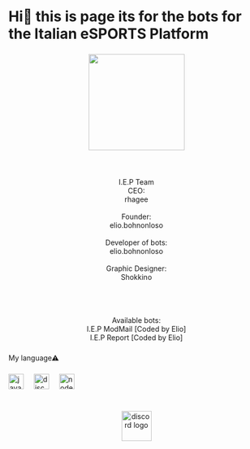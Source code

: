 <h1 align="left">Hi👋 this is page its for the bots for the Italian eSPORTS Platform</h1>

###

<div align="center">
  <img height="189" src="https://imgur.com/yVd7mpc.gif"  />
</div>

###

<br clear="both">

<p align="center">I.E.P Team<br>CEO:<br>rhagee<br><br>Founder:<br>elio.bohnonloso <br><br>Developer of bots:<br>elio.bohnonloso<br><br>Graphic Designer:<br>Shokkino<br><br><br><br><br>Available bots:<br>I.E.P ModMail [Coded by Elio]<br>I.E.P Report [Coded by Elio]</p>

###

<p align="left">My language⚠</p>

###

<div align="left">
  <img src="https://cdn.jsdelivr.net/gh/devicons/devicon/icons/javascript/javascript-original.svg" height="30" alt="javascript logo"  />
  <img width="12" />
  <img src="https://cdn.jsdelivr.net/gh/devicons/devicon/icons/discordjs/discordjs-original.svg" height="30" alt="discordjs logo"  />
  <img width="12" />
  <img src="https://cdn.jsdelivr.net/gh/devicons/devicon/icons/nodejs/nodejs-original.svg" height="30" alt="nodejs logo"  />
</div>

###

<br clear="both">

<div align="center">
  <a href="https://discord.com/users/1222032666254119022" target="_blank">
    <img src="https://img.shields.io/static/v1?message=Discord&logo=discord&label=&color=7289DA&logoColor=white&labelColor=&style=flat" height="59" alt="discord logo"  />
  </a>
</div>
